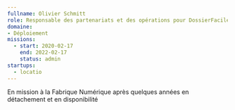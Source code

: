 ```yaml
---
fullname: Olivier Schmitt
role: Responsable des partenariats et des opérations pour DossierFacile
domaine:
- Déploiement
missions:
  - start: 2020-02-17
    end: 2022-02-17
    status: admin
startups:
  - locatio
---
```


En mission à la Fabrique Numérique après quelques années en détachement et en disponibilité 

